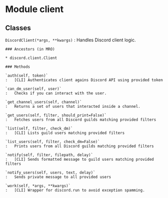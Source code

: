 Module client
=============

Classes
-------

`DiscordClient(*args, **kwargs)`
:   Handles Discord client logic.

    ### Ancestors (in MRO)

    * discord.client.Client

    ### Methods

    `auth(self, token)`
    :   [CLI] Authenticates client agains Discord API using provided token

    `can_dm_user(self, user)`
    :   Checks if you can interact with the user.

    `get_channel_users(self, channel)`
    :   Returns a set of users that interacted inside a channel.

    `get_users(self, filter, should_print=False)`
    :   Fetches users from all Discord guilds matching provided filters

    `list(self, filter, check_dm)`
    :   [CLI] Lists guild users matching provided filters

    `list_users(self, filter, check_dm=False)`
    :   Prints users from all Discord guilds matching provided filters

    `notify(self, filter, filepath, delay)`
    :   [CLI] Sends formatted message to guild users matching provided filters

    `notify_users(self, users, text, delay)`
    :   Sends private message to all provided users

    `work(self, *args, **kwargs)`
    :   [CLI] Wrapper for discord.run to avoid exception spamming.
